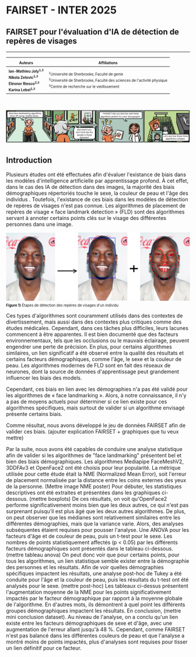 # FAIRSET - INTER 2025
## FAIRSET pour l'évaluation d'IA de détection de repères de visages
-------

|<span style="font-size: 0.7em; font-weight: bold;">Auteurs</span>|<span style="font-size: 0.7em; font-weight: bold;">Affiliations</span>|
--------|------------|
|<span style="font-size: 0.7em; font-weight: bold;">Ian-Mathieu Joly<sup>1,3</sup><br/>Nikola Zelovic<sup>1,3</sup><br/>Eléonor Riesco<sup>2,3</sup><br/>Karina Lebel<sup>1,3</sup></span>|<span style="font-size: 0.7em;"><sup>1</sup>Université de Sherbrooke, Faculté de genie<br/><sup>2</sup>Université de Sherbrooke, Faculté des sciences de l'activité physique<br/><sup>3</sup>Centre de recherche sur le vieillissement</span>|

<br/>

[ ![FAIRSET](./assets/bd-fairset.png) ](./assets/bd-fairset.png)

## Introduction
Plusieurs études ont été effectuées afin d'évaluer l'existance de biais dans les modèles d'intelligence artificielle par apprentissage profond. À cet effet, dans le cas des IA de détection dans des images, la majorité des biais démographiques répertoriés touche le sexe, la couleur de peau et l'âge des individus <d-cite key="buolamwini_gender_2018"></d-cite><d-cite key="hazirbas_towards_2021"></d-cite><d-cite key="khalil_investigating_2020"></d-cite><d-cite key="menezes_bias_2021"></d-cite>. Toutefois, l'existance de ces biais dans les modèles de détection de repères de visages n'est pas connue. Les algorithmes de placement de repères de visage « face landmark detection » (FLD) sont des algorithmes servant à annoter certains points clés sur le visage des différentes personnes dans une image.

![Face landmarks detection](assets/face-landmark-detection-steps.png)
<div style="font-size: 0.7em; margin-top: -1em;">
    <b>Figure 1)</b> Étapes de détection des repères de visages d'un individu <d-cite key="yang_enhancing_2022"></d-cite>
</div>

Ces types d'algorithmes sont couramment utilisés dans des contextes de divertissement, mais aussi dans des contextes plus critiques comme des études médicales. Cependant, dans ces tâches plus difficiles, leurs lacunes commencent à être apparentes. Il est bien documenté que des facteurs environnementaux, tels que les occlusions ou le mauvais éclairage, peuvent engendrer une perte de précision. En plus, pour certains algorithmes similaires, un lien significatif a été observé entre la qualité des résultats et certains facteurs démographiques, comme l'âge, le sexe et la couleur de peau. Les algorithmes modernes de FLD sont en fait des réseaux de neurones, dont la source de données d'apprentissage peut grandement influencer les biais des models.

Cependant, ces biais en lien avec les démographies n'a pas été validé pour les algorithmes de « face landmarking ». Alors, à notre connaissance, il n'y a pas de moyens actuels pour déterminer si ce lien existe pour ces algorithmes spécifiques, mais surtout de valider si un algorithme envisagé présente certains biais.

Comme résultat, nous avons développé le jeu de données FAIRSET afin de valider ces biais. (ajouter explication FAIRSET + graphiques que tu veux mettre)

Par la suite, nous avons été capables de conduire une analyse statistique afin de valider si les algorithmes de "face landmarking" présentent bel et bien des biais démographiques. Les algorithmes Mediapipe FaceMeshV2, 3DDFAv3 et OpenFace2 ont été choisis pour leur popularité. La métrique utilisée pour cette étude était la NME (Normalized Mean Error), soit l'erreur de placement normalisée par la distance entre les coins externes des yeux de la personne.
(Mettre image NME poster)
Pour débuter, les statistiques descriptives ont été extraites et présentées dans les graphiques ci-dessous.
(mettre boxplots)
De ces résultats, on voit qu'OpenFace2 performe significativement moins bien que les deux autres, ce qui n'est pas surprenant puisqu’il est plus âgé que les deux autres algorithmes. De plus, on peut observer que les médianes sont relativement similaires entre les différentes démographies, mais que la variance varie. Alors, des analyses subséquentes étaient requises pour pousser l'analyse. Une ANOVA pour les facteurs d'âge et de couleur de peau, puis un t-test pour le sexe. Les nombres de points statistiquement affectés (p < 0.05) par les différents facteurs démographiques sont présentés dans le tableau ci-dessous.
(mettre tableau anova)
On peut donc voir que pour certains points, pour tous les algorithmes, un lien statistique semble exister entre la démographie des personnes et les résultats. Afin de voir quelles démographies spécifiques impactent les résultats, une analyse post-hoc de Tukey a été conduite pour l'âge et la couleur de peau, puis les résultats du t-test ont été analysés pour le sexe.
(mettre post-hoc)
Les tableaux ci-dessus présentent l'augmentation moyenne de la NME pour les points significativement impactés par le facteur démographique par rapport à la moyenne globale de l'algorithme. En d'autres mots, ils démontrent à quel point les différents groupes démographiques impactent les résultats.
En conclusion, (mettre mini conclusion dataset). Au niveau de l'analyse, on a conclu qu'un lien existe entre les facteurs démographiques de sexe et d'âge, avec une augmentation de l'erreur allant jusqu'à 48 %. Cependant, comme FAIRSET n'est pas balancé dans les différentes couleurs de peau et que l'analyse a montré moins de points impactés, plus d'analyses sont requises pour tisser un lien définitif pour ce facteur.
